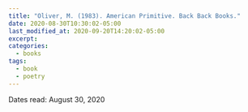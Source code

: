 ```yaml
---
title: "Oliver, M. (1983). American Primitive. Back Back Books."
date: 2020-08-30T10:30:02-05:00
last_modified_at: 2020-09-20T14:20:02-05:00
excerpt: 
categories:
  - books
tags:
  - book
  - poetry
---
```


Dates read: August 30, 2020
